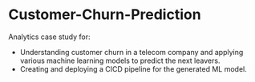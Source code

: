 # Customer-Churn-Prediction

Analytics case study for:

- Understanding customer churn in a telecom company and applying various machine learning models to predict the next leavers.
- Creating and deploying a CICD pipeline for the generated ML model.
